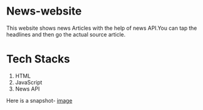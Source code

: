 # News-website
This website shows news Articles with the help of news API.You can tap the headlines and then go the actual source article.
# Tech Stacks
1. HTML
2. JavaScript
3. News API


Here is a snapshot-
[image](https://github.com/01DarshanPatni/News-website/blob/master/pic.png)
